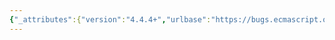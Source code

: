```yaml
---
{"_attributes":{"version":"4.4.4+","urlbase":"https://bugs.ecmascript.org/","maintainer":"dherman@mozilla.com"},"bug":{"bug_id":361,"creation_ts":"2012-05-13 22:28:00 -0700","short_desc":"8.9.2: bold \"exception\"","delta_ts":"2012-06-16 09:40:11 -0700","product":"Draft for 6th Edition","component":"editorial issue","version":"Rev 7: May 4, 2012 Draft","rep_platform":"All","op_sys":"All","bug_status":"RESOLVED","resolution":"FIXED","priority":"Normal","bug_severity":"minor","everconfirmed":true,"reporter":{"uid":"jmdyck","name":"Michael Dyck"},"assigned_to":{"uid":"allen","name":"Allen Wirfs-Brock"},"long_desc":[{"commentid":946,"comment_count":0,"who":{"uid":"jmdyck","name":"Michael Dyck"},"bug_when":"2012-05-13 22:28:24 -0700","thetext":"In 8.9.2 \"PutValue (V, W)\",\nin the second algorithm,\nstep 4.a says:\n    \"If Throw is true, then throw a TypeError exception.\"\nwhere the word \"exception\" is in a bold font.\n\nChange it to be in a normal weight font."},{"commentid":1014,"comment_count":1,"who":{"uid":"allen","name":"Allen Wirfs-Brock"},"bug_when":"2012-06-16 09:40:11 -0700","thetext":"fixed in \"Rev 8\", June 12,2012 draft"}]}}
---
```

